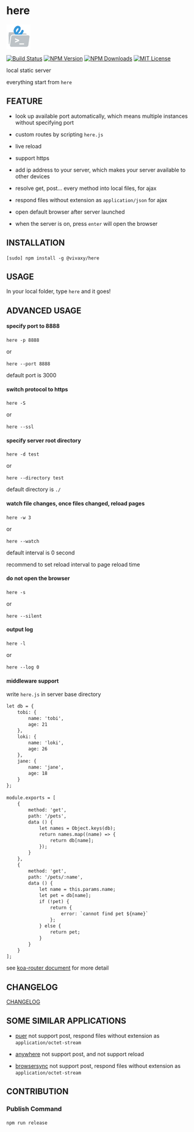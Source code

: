 # here

![here](./assets/images/here.jpg)

[![Build Status][travis-image]][travis-url]
[![NPM Version][npm-version-image]][npm-url]
[![NPM Downloads][npm-downloads-image]][npm-url]
[![MIT License][license-image]][license-url]

local static server

everything start from `here`

## FEATURE

- look up available port automatically, which means multiple instances without specifying port

- custom routes by scripting `here.js`

- live reload

- support https

- add ip address to your server, which makes your server available to other devices

- resolve get, post... every method into local files, for ajax

- respond files without extension as `application/json` for ajax

- open default browser after server launched

- when the server is on, press `enter` will open the browser

## INSTALLATION

`[sudo] npm install -g @vivaxy/here`

## USAGE

In your local folder, type `here` and it goes\!

## ADVANCED USAGE

#### specify port to 8888

`here -p 8888`

or

`here --port 8888`

default port is 3000

#### switch protocol to https

`here -S`

or

`here --ssl`

#### specify server root directory

`here -d test`

or

`here --directory test`

default directory is `./`

#### watch file changes, once files changed, reload pages

`here -w 3`

or

`here --watch`

default interval is 0 second

recommend to set reload interval to page reload time

#### do not open the browser

`here -s`

or

`here --silent`

#### output log

`here -l`

or

`here --log 0`

#### middleware support

write `here.js` in server base directory

```
let db = {
    tobi: {
        name: 'tobi',
        age: 21
    },
    loki: {
        name: 'loki',
        age: 26
    },
    jane: {
        name: 'jane',
        age: 18
    }
};

module.exports = [
    {
        method: 'get',
        path: '/pets',
        data () {
            let names = Object.keys(db);
            return names.map((name) => {
                return db[name];
            });
        }
    },
    {
        method: 'get',
        path: '/pets/:name',
        data () {
            let name = this.params.name;
            let pet = db[name];
            if (!pet) {
                return {
                    error: `cannot find pet ${name}`
                };
            } else {
                return pet;
            }
        }
    }
];
```

see [koa-router document](https://github.com/alexmingoia/koa-router#module_koa-router--Router+get%7Cput%7Cpost%7Cpatch%7Cdelete) for more detail

## CHANGELOG

[CHANGELOG](CHANGELOG.md)

## SOME SIMILAR APPLICATIONS

- [puer](https://www.npmjs.com/package/puer) not support post, respond files without extension as `application/octet-stream`

- [anywhere](https://www.npmjs.com/package/anywhere) not support post, and not support reload

- [browsersync](http://www.browsersync.io/) not support post, respond files without extension as `application/octet-stream`

## CONTRIBUTION

### Publish Command

`npm run release`

[npm-version-image]: http://img.shields.io/npm/v/@vivaxy/here.svg?style=flat-square
[npm-url]: https://www.npmjs.com/package/@vivaxy/here
[npm-downloads-image]: http://img.shields.io/npm/dt/@vivaxy/here.svg?style=flat-square
[license-image]: http://img.shields.io/npm/l/@vivaxy/here.svg?style=flat-square
[license-url]: LICENSE
[travis-image]: https://img.shields.io/travis/vivaxy/here.svg?style=flat-square
[travis-url]: https://travis-ci.org/vivaxy/here
